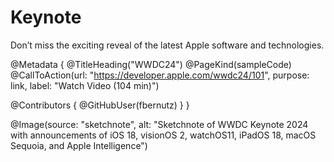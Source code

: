 # Keynote

Don’t miss the exciting reveal of the latest Apple software and technologies.

@Metadata {
   @TitleHeading("WWDC24")
   @PageKind(sampleCode)
   @CallToAction(url: "https://developer.apple.com/wwdc24/101", purpose: link, label: "Watch Video (104 min)")

   @Contributors {
      @GitHubUser(fbernutz)
   }
}

@Image(source: "sketchnote", alt: "Sketchnote of WWDC Keynote 2024 with announcements of iOS 18, visionOS 2, watchOS11, iPadOS 18, macOS Sequoia, and Apple Intelligence")
